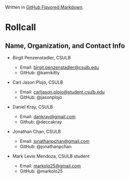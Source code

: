 Written in [GitHub Flavored Markdown](https://help.github.com/articles/github-flavored-markdown).

Rollcall
========

Name, Organization, and Contact Info
-------------------------------------------------

* Birgit Penzenstadler, CSULB
	* Email: birgit.penzenstadler@csulb.edu
	* GitHub: @kamikitty
	
* Carl Jason Plojo, CSULB
	* Email: carljason.plojo@student.csulb.edu
	* GitHub: @jasonplojo

* Daniel Kray, CSULB
    * Email: dankray@gmail.com  
    * Github: @deccakray 
    
* Jonathan Chan, CSULB
	* Email: jonathanpchan@gmail.com
	* GitHub: @jonathanpchan

* Mark Levie Mendoza, CSULB student
	* Email: markolo25@gmail.com
	* GitHub: @markolo25 


